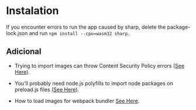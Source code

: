 # Instalation

If you encounter errors to run the app caused by sharp, delete the package-lock.json and run `npm install --cpu=wasm32 sharp`.

## Adicional

- Trying to import images can throw Content Security Policy errors ([See Here](https://stackoverflow.com/questions/70132291/electron-content-security-policy-error-when-connecting-to-my-api)).

- You'll probably need node.js polyfills to import node packages on preload.js files ([See Here](https://stackoverflow.com/questions/64557638/how-to-polyfill-node-core-modules-in-webpack-5)).

- How to load images for webpack bundler [See Here](https://www.debugandrelease.com/how-to-load-images-in-electron-applications/).

